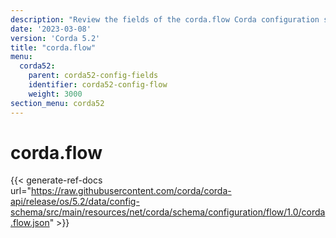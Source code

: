 ```yaml
---
description: "Review the fields of the corda.flow Corda configuration section."
date: '2023-03-08'
version: 'Corda 5.2'
title: "corda.flow"
menu:
  corda52:
    parent: corda52-config-fields
    identifier: corda52-config-flow
    weight: 3000
section_menu: corda52
---
```

# corda.flow

{{< generate-ref-docs url="https://raw.githubusercontent.com/corda/corda-api/release/os/5.2/data/config-schema/src/main/resources/net/corda/schema/configuration/flow/1.0/corda.flow.json" >}}